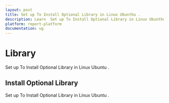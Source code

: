 ```yaml
---
layout: post
title: Set up To Install Optional Library in Linux Ubunthu .
description: Learn  Set up To Install Optional Library in Linux Ubunthu for the Bold Reports Enterprise Edition. Learn  Set up To Install Optional Library in Linux Ubunthu for the Bold Reports Enterprise Edition.
platform: report-platform
documentation: ug
---
```


# Library

Set up To Install Optional Library in Linux Ubuntu .

## Install Optional Library

Set up To Install Optional Library in Linux Ubuntu .